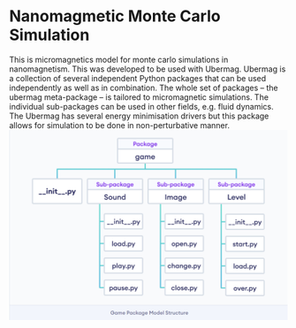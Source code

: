 # Nanomagmetic Monte Carlo Simulation

This is micromagnetics model for monte carlo simulations in nanomagnetism. This was developed to be used with Ubermag. Ubermag is a collection of several independent Python packages that can be used independently as well as in combination. The whole set of packages – the ubermag meta-package – is tailored to micromagnetic simulations. The individual sub-packages can be used in other fields, e.g. fluid dynamics.
The Ubermag has several energy minimisation drivers but this package allows for simulation to be done in non-perturbative manner.
![Project Structure](images/project%20structure.png)
